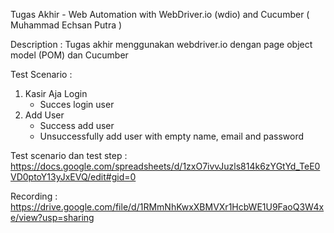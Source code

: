 Tugas Akhir - Web Automation with WebDriver.io (wdio) and Cucumber ( Muhammad Echsan Putra )

Description : Tugas akhir menggunakan webdriver.io dengan page object model (POM) dan Cucumber

Test Scenario :
1. Kasir Aja Login
   - Succes login user
2. Add User
   - Success add user
   - Unsuccessfully add user with empty name, email and password

Test scenario dan test step :
https://docs.google.com/spreadsheets/d/1zxO7ivvJuzls814k6zYGtYd_TeE0VD0ptoY13yJxEVQ/edit#gid=0

Recording :
https://drive.google.com/file/d/1RMmNhKwxXBMVXr1HcbWE1U9FaoQ3W4xe/view?usp=sharing
